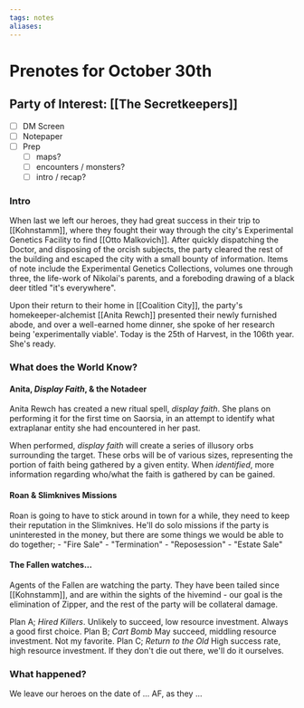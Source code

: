 ```yaml
---
tags: notes
aliases:
---
```


# Prenotes for October 30th
## Party of Interest: [[The Secretkeepers]]
- [ ] DM Screen
- [ ] Notepaper
- [ ] Prep
	- [ ] maps?
	- [ ] encounters / monsters?
	- [ ] intro / recap?

### Intro

When last we left our heroes, they had great success in their trip to [[Kohnstamm]], where they fought their way through the city's Experimental Genetics Facility to find [[Otto Malkovich]]. After quickly dispatching the Doctor, and disposing of the orcish subjects, the party cleared the rest of the building and escaped the city with a small bounty of information. Items of note include the Experimental Genetics Collections, volumes one through three, the life-work of Nikolai's parents, and a foreboding drawing of a black deer titled "it's everywhere".

Upon their return to their home in [[Coalition City]], the party's homekeeper-alchemist [[Anita Rewch]] presented their newly furnished abode, and over a well-earned home dinner, she spoke of her research being 'experimentally viable'. Today is the 25th of Harvest, in the 106th year. She's ready.

### What does the World Know?
#### Anita, *Display Faith*, & the Notadeer
Anita Rewch has created a new ritual spell, *display faith*. She plans on performing it for the first time on Saorsia, in an attempt to identify what extraplanar entity she had encountered in her past. 

When performed, *display faith* will create a series of illusory orbs surrounding the target. These orbs will be of various sizes, representing the portion of faith being gathered by a given entity. When *identified*, more information regarding who/what the faith is gathered by can be gained.

#### Roan & Slimknives Missions
Roan is going to have to stick around in town for a while, they need to keep their reputation in the Slimknives. He'll do solo missions if the party is uninterested in the money, but there are some things we would be able to do together;
	- "Fire Sale"
	- "Termination"
	- "Reposession"
	- "Estate Sale"

#### The Fallen watches...
Agents of the Fallen are watching the party. They have been tailed since [[Kohnstamm]], and are within the sights of the hivemind - our goal is the elimination of Zipper, and the rest of the party will be collateral damage.

Plan A; *Hired Killers*. Unlikely to succeed, low resource investment. Always a good first choice.
Plan B; *Cart Bomb* May succeed, middling resource investment. Not my favorite.
Plan C; *Return to the Old* High success rate, high resource investment. If they don't die out there, we'll do it ourselves.

### What happened?


We leave our heroes on the date of ... AF, as they ...